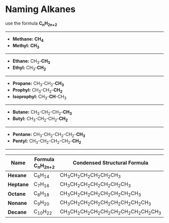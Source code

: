 # Naming Alkanes
use the formula **C<sub>n</sub>H<sub>2n+2</sub>**

---
- **Methane:** **CH<sub>4</sub>**
- **Methyl:** **CH<sub>3</sub>**
---
- **Ethane:** CH<sub>3</sub>-**CH<sub>3</sub>**
- **Ethyl:** CH<sub>3</sub>-**CH<sub>2</sub>**
---
- **Propane:** CH<sub>3</sub>-CH<sub>2</sub>-**CH<sub>3</sub>**
- **Prophyl:** CH<sub>3</sub>-CH<sub>2</sub>-**CH<sub>2</sub>**
- **Isoprophyl:** CH<sub>3</sub>-**CH<sub></sub>**-CH<sub>3</sub>
---
- **Butane:** CH<sub>3</sub>-CH<sub>2</sub>-CH<sub>2</sub>-**CH<sub>3</sub>**
- **Butyl:** CH<sub>3</sub>-CH<sub>2</sub>-CH<sub>2</sub>-**CH<sub>2</sub>**
---
- **Pentane:** CH<sub>3</sub>-CH<sub>2</sub>-CH<sub>2</sub>-CH<sub>2</sub>-**CH<sub>3</sub>**
- **Pentyl:** CH<sub>3</sub>-CH<sub>2</sub>-CH<sub>2</sub>-CH<sub>2</sub>-**CH<sub>2</sub>**
---
| Name | Formula C<sub>n</sub>H<sub>2n+2</sub> | Condensed Structural Formula |
| - | - | - |
| **Hexane** | C<sub>6</sub>H<sub>14</sub> | CH<sub>3</sub>CH<sub>2</sub>CH<sub>2</sub>CH<sub>2</sub>CH<sub>2</sub>CH<sub>3</sub> |
| **Heptane** | C<sub>7</sub>H<sub>16</sub> | CH<sub>3</sub>CH<sub>2</sub>CH<sub>2</sub>CH<sub>2</sub>CH<sub>2</sub>CH<sub>2</sub>CH<sub>3</sub> |
| **Octane** | C<sub>8</sub>H<sub>18</sub> | CH<sub>3</sub>CH<sub>2</sub>CH<sub>2</sub>CH<sub>2</sub>CH<sub>2</sub>CH<sub>2</sub>CH<sub>2</sub>CH<sub>3</sub> |
| **Nonane** | C<sub>9</sub>H<sub>20</sub> | CH<sub>3</sub>CH<sub>2</sub>CH<sub>2</sub>CH<sub>2</sub>CH<sub>2</sub>CH<sub>2</sub>CH<sub>2</sub>CH<sub>2</sub>CH<sub>3</sub> |
| **Decane** | C<sub>10</sub>H<sub>22</sub> | CH<sub>3</sub>CH<sub>2</sub>CH<sub>2</sub>CH<sub>2</sub>CH<sub>2</sub>CH<sub>2</sub>CH<sub>2</sub>CH<sub>2</sub>CH<sub>2</sub>CH<sub>3</sub> |
